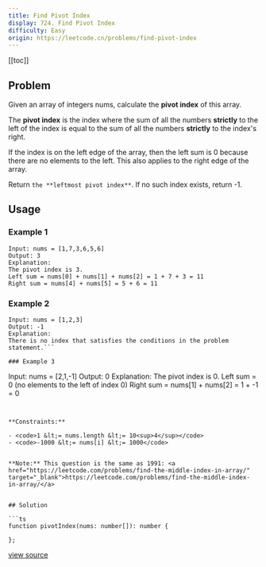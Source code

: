 ```yaml
---
title: Find Pivot Index
display: 724. Find Pivot Index
difficulty: Easy
origin: https://leetcode.cn/problems/find-pivot-index
---
```


[[toc]]

## Problem

Given an array of integers nums, calculate the **pivot index** of this array.

The **pivot index** is the index where the sum of all the numbers **strictly** to the left of the index is equal to the sum of all the numbers **strictly** to the index&#39;s right.

If the index is on the left edge of the array, then the left sum is 0 because there are no elements to the left. This also applies to the right edge of the array.

Return `the **leftmost pivot index**`. If no such index exists, return -1.

## Usage

### Example 1

```
Input: nums = [1,7,3,6,5,6]
Output: 3
Explanation:
The pivot index is 3.
Left sum = nums[0] + nums[1] + nums[2] = 1 + 7 + 3 = 11
Right sum = nums[4] + nums[5] = 5 + 6 = 11
```

### Example 2

```
Input: nums = [1,2,3]
Output: -1
Explanation:
There is no index that satisfies the conditions in the problem statement.```

### Example 3

```
Input: nums = [2,1,-1]
Output: 0
Explanation:
The pivot index is 0.
Left sum = 0 (no elements to the left of index 0)
Right sum = nums[1] + nums[2] = 1 + -1 = 0
```


**Constraints:**

- <code>1 &lt;= nums.length &lt;= 10<sup>4</sup></code>
- <code>-1000 &lt;= nums[i] &lt;= 1000</code>


**Note:** This question is the same as 1991: <a href="https://leetcode.com/problems/find-the-middle-index-in-array/" target="_blank">https://leetcode.com/problems/find-the-middle-index-in-array/</a>


## Solution

```ts
function pivotIndex(nums: number[]): number {

};
```

[view source](https://leetcode.cn/problems/find-pivot-index)
